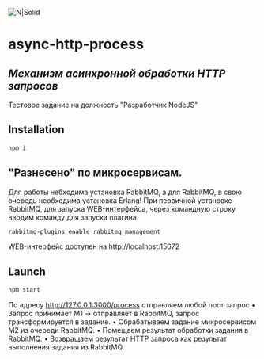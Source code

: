 ![N|Solid](https://avatars.githubusercontent.com/u/95017876?s=48&v=4)
# async-http-process
## _Mеханизм асинхронной обработки HTTP запросов_
Тестовое задание на должность "Разработчик NodeJS"
## Installation
```sh
npm i
```
## "Разнесено" по микросервисам.

Для работы небходима установка RabbitMQ, а для RabbitMQ, в свою очередь необходима установка Erlang!
При первичной установке RabbitMQ, для запуска WEB-интерфейса, через командную строку вводим команду для запуска плагина
```sh
rabbitmq-plugins enable rabbitmq_management
```
WEB-интерфейс доступен на http://localhost:15672

## Launch

```sh 
npm start
```
По адресу http://127.0.0.1:3000/process отправляем любой пост запрос
• Запрос принимает M1 -> отправляет в RabbitMQ, запрос трансформируется в задание.
• Обрабатываем задание микросервисом М2 из очереди RabbitMQ.
• Помещаем результат обработки задания в RabbitMQ.
• Возвращаем результат HTTP запроса как результат выполнения задания из RabbitMQ.


